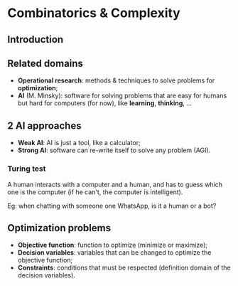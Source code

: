 # Combinatorics & Complexity

## Introduction

## Related domains

- **Operational research**: methods & techniques to solve problems for
**optimization**;
- **AI** (M. Minsky): software for solving problems that are easy for humans
but hard for computers (for now), like **learning**, **thinking**, ...

## 2 AI approaches

- **Weak AI**: AI is just a tool, like a calculator;
- **Strong AI**: software can re-write itself to solve any problem (AGI).

### Turing test

A human interacts with a computer and a human, and has to guess which one is the
computer (if he can't, the computer is intelligent).

Eg: when chatting with someone one WhatsApp, is it a human or a bot?

## Optimization problems

- **Objective function**: function to optimize (minimize or maximize);
- **Decision variables**: variables that can be changed to optimize the
objective function;
- **Constraints**: conditions that must be respected (definition domain of the
decision variables).

